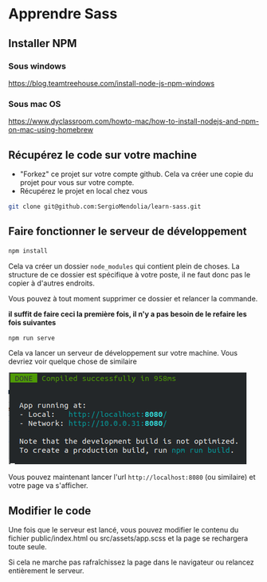 # Apprendre Sass

## Installer NPM
### Sous windows
https://blog.teamtreehouse.com/install-node-js-npm-windows

### Sous mac OS
https://www.dyclassroom.com/howto-mac/how-to-install-nodejs-and-npm-on-mac-using-homebrew

## Récupérez le code sur votre machine
 * "Forkez" ce projet sur votre compte github. Cela va créer une copie du projet pour vous sur votre compte.
 * Récupérez le projet en local chez vous
  ```bash
  git clone git@github.com:SergioMendolia/learn-sass.git
  ```

## Faire fonctionner le serveur de développement
```bash
npm install
```
Cela va créer un dossier `node_modules` qui contient plein de choses. La structure de
ce dossier est spécifique à votre poste, il ne faut donc pas le copier à d'autres endroits.

Vous pouvez à tout moment supprimer ce dossier et relancer la commande.

__il suffit de faire ceci la première fois, il n'y a pas besoin de le refaire les fois suivantes__

```bash
npm run serve
```
Cela va lancer un serveur de développement sur votre machine. Vous devriez voir quelque chose de similaire

![Image of Yaktocat](doc/done.png)

Vous pouvez maintenant lancer l'url `http://localhost:8080` (ou similaire) et votre page va s'afficher.

## Modifier le code
Une fois que le serveur est lancé, vous pouvez modifier le contenu du fichier public/index.html
ou src/assets/app.scss et la page se rechargera toute seule. 

Si cela ne marche pas rafraîchissez la page dans le navigateur ou relancez entièrement le serveur.